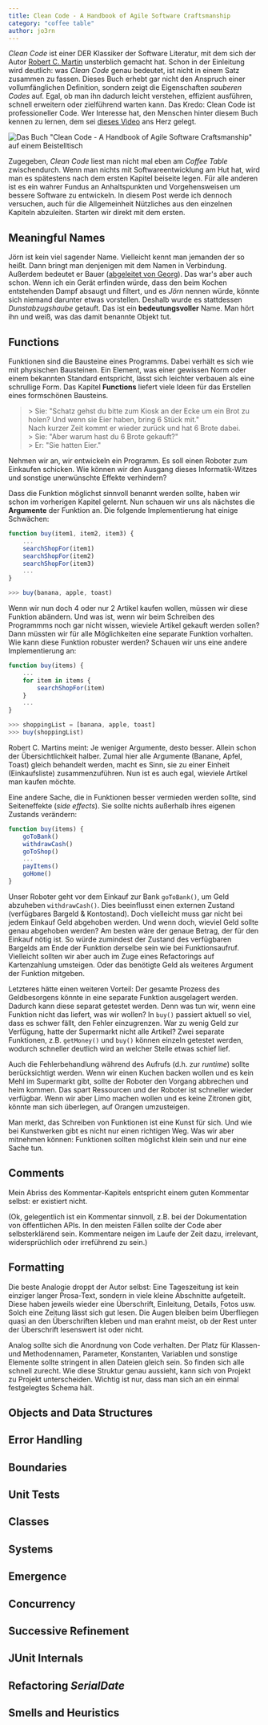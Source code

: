 ```yaml
---
title: Clean Code - A Handbook of Agile Software Craftsmanship
category: "coffee table"
author: jo3rn
---
```


*Clean Code* ist einer DER Klassiker der Software Literatur, mit dem sich der Autor [Robert C. Martin](http://cleancoder.com) unsterblich gemacht hat. Schon in der Einleitung wird deutlich: was _Clean Code_ genau bedeutet, ist nicht in einem Satz zusammen zu fassen. Dieses Buch erhebt gar nicht den Anspruch einer vollumfänglichen Definition, sondern zeigt die Eigenschaften _sauberen Codes_ auf. Egal, ob man ihn dadurch leicht verstehen, effizient ausführen, schnell erweitern oder zielführend warten kann. Das Kredo: Clean Code ist professioneller Code. Wer Interesse hat, den Menschen hinter diesem Buch kennen zu lernen, dem sei [dieses Video](https://cleancoders.com/video-details/clean-code-episode-1) ans Herz gelegt.

![Das Buch "Clean Code - A Handbook of Agile Software Craftsmanship" auf einem Beistelltisch](/images/blog/0000-00-00-clean_code.jpg)

Zugegeben, _Clean Code_ liest man nicht mal eben am _Coffee Table_ zwischendurch. Wenn man nichts mit Softwareentwicklung am Hut hat, wird man es spätestens nach dem ersten Kapitel beiseite legen. Für alle anderen ist es ein wahrer Fundus an Anhaltspunkten und Vorgehensweisen um bessere Software zu entwickeln. In diesem Post werde ich dennoch versuchen, auch für die Allgemeinheit Nützliches aus den einzelnen Kapiteln abzuleiten. Starten wir direkt mit dem ersten.

## Meaningful Names

Jörn ist kein viel sagender Name. Vielleicht kennt man jemanden der so heißt. Dann bringt man denjenigen mit dem Namen in Verbindung. Außerdem bedeutet er Bauer ([abgeleitet von Georg](https://de.wikipedia.org/wiki/J%C3%B6rn)). Das war's aber auch schon. Wenn ich ein Gerät erfinden würde, dass den beim Kochen entstehenden Dampf absaugt und filtert, und es _Jörn_ nennen würde, könnte sich niemand darunter etwas vorstellen. Deshalb wurde es stattdessen _Dunstabzugshaube_ getauft. Das ist ein **bedeutungsvoller** Name. Man hört ihn und weiß, was das damit benannte Objekt tut.

## Functions

Funktionen sind die Bausteine eines Programms. Dabei verhält es sich wie mit physischen Bausteinen. Ein Element, was einer gewissen Norm oder einem bekannten Standard entspricht, lässt sich leichter verbauen als eine schrullige Form. Das Kapitel **Functions** liefert viele Ideen für das Erstellen eines formschönen Bausteins.

> \> Sie: "Schatz gehst du bitte zum Kiosk an der Ecke um ein Brot zu holen? Und wenn sie Eier haben, bring 6 Stück mit."    
> Nach kurzer Zeit kommt er wieder zurück und hat 6 Brote dabei.    
> \> Sie: "Aber warum hast du 6 Brote gekauft?"    
> \> Er: "Sie hatten Eier."    

Nehmen wir an, wir entwickeln ein Programm. Es soll einen Roboter zum Einkaufen schicken. Wie können wir den Ausgang dieses Informatik-Witzes und sonstige unerwünschte Effekte verhindern?

Dass die Funktion möglichst sinnvoll benannt werden sollte, haben wir schon im vorherigen Kapitel gelernt. Nun schauen wir uns als nächstes die **Argumente** der Funktion an. Die folgende Implementierung hat einige Schwächen:

```javascript
function buy(item1, item2, item3) {
    ...
    searchShopFor(item1)
    searchShopFor(item2)
    searchShopFor(item3)
    ...
}

>>> buy(banana, apple, toast)
```

Wenn wir nun doch 4 oder nur 2 Artikel kaufen wollen, müssen wir diese Funktion abändern. Und was ist, wenn wir beim Schreiben des Programmms noch gar nicht wissen, wieviele Artikel gekauft werden sollen? Dann müssten wir für alle Möglichkeiten eine separate Funktion vorhalten. Wie kann diese Funktion robuster werden? Schauen wir uns eine andere Implementierung an:

```javascript
function buy(items) {
    ...
    for item in items {
        searchShopFor(item)
    }
    ...
}

>>> shoppingList = [banana, apple, toast]
>>> buy(shoppingList)
```

Robert C. Martins meint: Je weniger Argumente, desto besser. Allein schon der Übersichtlichkeit halber. Zumal hier alle Argumente (Banane, Apfel, Toast) gleich behandelt werden, macht es Sinn, sie zu einer Einheit (Einkaufsliste) zusammenzuführen. Nun ist es auch egal, wieviele Artikel man kaufen möchte.

Eine andere Sache, die in Funktionen besser vermieden werden sollte, sind Seiteneffekte (*side effects*). Sie sollte nichts außerhalb ihres eigenen Zustands verändern:

```javascript
function buy(items) {
    goToBank()
    withdrawCash()
    goToShop()
    ...
    payItems()
    goHome()
}
```

Unser Roboter geht vor dem Einkauf zur Bank `goToBank()`, um Geld abzuheben `withdrawCash()`. Dies beeinflusst einen externen Zustand (verfügbares Bargeld & Kontostand). Doch vielleicht muss gar nicht bei jedem Einkauf Geld abgehoben werden. Und wenn doch, wieviel Geld sollte genau abgehoben werden? Am besten wäre der genaue Betrag, der für den Einkauf nötig ist. So würde zumindest der Zustand des verfügbaren Bargelds am Ende der Funktion derselbe sein wie bei Funktionsaufruf. Vielleicht sollten wir aber auch im Zuge eines Refactorings auf Kartenzahlung umsteigen. Oder das benötigte Geld als weiteres Argument der Funktion mitgeben.

Letzteres hätte einen weiteren Vorteil: Der gesamte Prozess des Geldbesorgens könnte in eine separate Funktion ausgelagert werden. Dadurch kann diese separat getestet werden. Denn was tun wir, wenn eine Funktion nicht das liefert, was wir wollen? In `buy()` passiert aktuell so viel, dass es schwer fällt, den Fehler einzugrenzen. War zu wenig Geld zur Verfügung, hatte der Supermarkt nicht alle Artikel? Zwei separate Funktionen, z.B. `getMoney()` und `buy()` können einzeln getestet werden, wodurch schneller deutlich wird an welcher Stelle etwas schief lief.

Auch die Fehlerbehandlung während des Aufrufs (d.h. zur *runtime*) sollte berücksichtigt werden. Wenn wir einen Kuchen backen wollen und es kein Mehl im Supermarkt gibt, sollte der Roboter den Vorgang abbrechen und heim kommen. Das spart Ressourcen und der Roboter ist schneller wieder verfügbar. Wenn wir aber Limo machen wollen und es keine Zitronen gibt, könnte man sich überlegen, auf Orangen umzusteigen.

Man merkt, das Schreiben von Funktionen ist eine Kunst für sich. Und wie bei Kunstwerken gibt es nicht nur einen richtigen Weg. Was wir aber mitnehmen können: Funktionen sollten möglichst klein sein und nur eine Sache tun.

## Comments

Mein Abriss des Kommentar-Kapitels entspricht einem guten Kommentar selbst: er existiert nicht.

(Ok, gelegentlich ist ein Kommentar sinnvoll, z.B. bei der Dokumentation von öffentlichen APIs. In den meisten Fällen sollte der Code aber selbsterklärend sein. Kommentare neigen im Laufe der Zeit dazu, irrelevant, widersprüchlich oder irreführend zu sein.)

## Formatting

Die beste Analogie droppt der Autor selbst: Eine Tageszeitung ist kein einziger langer Prosa-Text, sondern in viele kleine Abschnitte aufgeteilt. Diese haben jeweils wieder eine Überschrift, Einleitung, Details, Fotos usw. Solch eine Zeitung lässt sich gut lesen. Die Augen bleiben beim Überfliegen quasi an den Überschriften kleben und man erahnt meist, ob der Rest unter der Überschrift lesenswert ist oder nicht.

Analog sollte sich die Anordnung von Code verhalten. Der Platz für Klassen- und Methodennamen, Parameter, Konstanten, Variablen und sonstige Elemente sollte stringent in allen Dateien gleich sein. So finden sich alle schnell zurecht. Wie diese Struktur genau aussieht, kann sich von Projekt zu Projekt unterscheiden. Wichtig ist nur, dass man sich an ein einmal festgelegtes Schema hält.

## Objects and Data Structures

## Error Handling

## Boundaries

## Unit Tests

## Classes

## Systems

## Emergence

## Concurrency

## Successive Refinement

## JUnit Internals

## Refactoring _SerialDate_

## Smells and Heuristics

